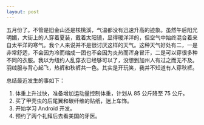 ```yaml
---
layout: post
---
```


五月份了。不管是旧金山还是核桃溪，气温都没有迅速升高的迹象。虽然午后阳光明媚，大街上的人穿着夏装，戴着太阳镜，显得暖洋洋的，但空气中始终混合着来自太平洋的寒气。我个人来说并不是很讨厌这样的天气。这种天气好处有二，一是非常舒适，不会因为冷而缩成一团也不会因为炎热而浑身冒汗，二是可以穿很多种不同的衣服。我以为纽约人乱穿衣已经够可以了，没想到加州人有过之而无不及。羽绒服与背心起飞，热裤和秋裤共一色。其实是开玩笑，我并不知道有人穿秋裤。

总结最近发生的事如下：

1. 体重上升过快，准备增加运动量控制体重，计划从 85 公斤降至 75 公斤。
2. 买了甲壳虫的后尾翼和碳纤维的贴纸，迷上车饰。
3. 开始学习 Android 开发。
4. 预约了两个礼拜后去看美国的牙医。
